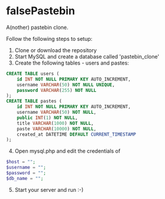 # falsePastebin
A(nother) pastebin clone.

Follow the following steps to setup:
1. Clone or download the repository
2. Start MySQL and create a database called 'pastebin_clone'
3. Create the following tables - users and pastes:
```sql
CREATE TABLE users (
    id INT NOT NULL PRIMARY KEY AUTO_INCREMENT,
    username VARCHAR(50) NOT NULL UNIQUE,
    password VARCHAR(255) NOT NULL
);
CREATE TABLE pastes (
    id INT NOT NULL PRIMARY KEY AUTO_INCREMENT,
    username VARCHAR(50) NOT NULL,
    public INT(1) NOT NULL,
    title VARCHAR(1000) NOT NULL,
    paste VARCHAR(10000) NOT NULL,
    created_at DATETIME DEFAULT CURRENT_TIMESTAMP
);
```
4. Open mysql.php and edit the credentials of
```php
$host = "";
$username = "";
$password = "";
$db_name = "";
```
5. Start your server and run :-)
